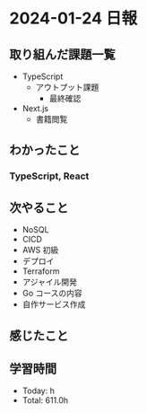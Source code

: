 # 2024-01-24 日報

## 取り組んだ課題一覧

- TypeScript
  - アウトプット課題
    - 最終確認
- Next.js
  - 書籍閲覧

## わかったこと

### TypeScript, React

## 次やること

- NoSQL
- CICD
- AWS 初級
- デプロイ
- Terraform
- アジャイル開発
- Go コースの内容
- 自作サービス作成

## 感じたこと

## 学習時間

- Today: h
- Total: 611.0h

